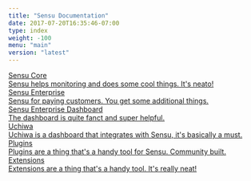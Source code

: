 ```yaml
---
title: "Sensu Documentation"
date: 2017-07-20T16:35:46-07:00
type: index
weight: -100
menu: "main"
version: "latest"
---
```

<!-- TODO: make this use a loop -->
<div class="product-block">
    <div class="product-holder" id="product-1">
        <div class="content">
            <a class="homepage-product" href="/sensu-core/"><span class="product-title">Sensu Core</span>
                <span class="description">
                    <br>
                    Sensu helps monitoring and does some cool things. It's neato!
                </span>
            </a>
            </div>
        <div class="mask"></div>
    </div>
    <div class="product-holder" id="product-2">
        <div class="content">
            <a class="homepage-product" href="/sensu-core/"><span class="product-title">Sensu Enterprise</span>
                <span class="description">
                    <br>
                    Sensu for paying customers. You get some additional things.
                </span>
            </a>
        </div>
        <div class="mask"></div>
    </div>
    <div class="product-holder" id="product-3">
        <div class="content">
            <a class="homepage-product" href="/sensu-enterprise-dashboard/"><span class="product-title">Sensu Enterprise Dashboard</span>
                <span class="description">
                    <br>
                    The dashboard is quite fanct and super helpful.
                </span>
            </a>
        </div>
        <div class="mask"></div>
    </div>
    <div class="product-holder" id="product-4">
        <div class="content">
            <a class="homepage-product" href="/uchiwa/"><span class="product-title">Uchiwa</span>
                <span class="description">
                    <br>
                    Uchiwa is a dashboard that integrates with Sensu, it's basically a must.
                </span>
            </a>
        </div>
        <div class="mask"></div>
    </div>
    <div class="product-holder" id="product-5">
        <div class="content">
            <a class="homepage-product" href="/plugins/"><span class="product-title">Plugins</span>
                <span class="description">
                    <br>
                    Plugins are a thing that's a handy tool for Sensu. Community built.
                </span>
            </a>
        </div>
        <div class="mask"></div>
    </div>
    <div class="product-holder" id="product-6">
        <div class="content">
            <a class="homepage-product" href="/extensions/"><span class="product-title">Extensions</span>
                <span class="description">
                    <br>
                    Extensions are a thing that's a handy tool. It's really neat!
                </span>
            </a>
        </div>
        <div class="mask"></div>
    </div>
</div>
